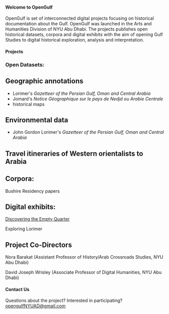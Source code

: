#### Welcome to OpenGulf

OpenGulf is set of interconnected digital projects focusing on historical documentation about the Gulf. OpenGulf was launched in the Arts and Humanities Division of NYU Abu Dhabi. The projects publishes open historical datasets, corpora and digital exhibits with the aim of opening Gulf Studies to digital historical exploration, analysis and interpretation. 

#### Projects


### Open Datasets: 

## Geographic annotations 
- Lorimer's _Gazetteer of the Persian Gulf, Oman and Central Arabia_
- Jomard's _Notice Géographique sur le pays de Nedjd ou Arabie Centrale_
- historical maps

## Environmental data 
- John Gordon Lorimer's _Gazetteer of the Persian Gulf, Oman and Central Arabia_

## Travel itineraries of Western orientalists to Arabia


## Corpora: 

Bushire Residency papers 


## Digital exhibits: 

[Discovering the Empty Quarter](http://djwrisley.hosting.nyu.edu/Philby/exhibits/show/eq/introduction)

Exploring Lorimer



## Project Co-Directors

Nora Barakat (Assistant Professor of History/Arab Crossroads Studies, NYU Abu Dhabi) 

David Joseph Wrisley (Associate Professor of Digital Humanities, NYU Abu Dhabi)



#### Contact Us 

Questions about the project? Interested in participating? opengulfNYUAD@gmail.com
